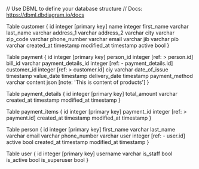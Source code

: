 // Use DBML to define your database structure
// Docs: https://dbml.dbdiagram.io/docs

Table customer {
  id integer [primary key]
  name integer
  first_name varchar
  last_name varchar
  address_1 varchar
  address_2 varchar
  city varchar
  zip_code varchar
  phone_number varchar
  email varchar
  jib varchar
  pib varchar
  created_at timestamp
  modified_at timestamp
  active bool
}

Table payment {
  id integer [primary key]
  person_id integer [ref: > person.id]
  bill_id varchar
  payment_details_id integer [ref: - payment_details.id]
  customer_id integer [ref: > customer.id]
  ciy varchar
  date_of_issue timestamp
  value_date timestamp
  delivery_date timestamp
  payment_method varchar
  content json [note: 'This is content of products']
}

Table payment_details {
  id integer [primary key] 
  total_amount varchar
  created_at timestamp
  modified_at timestamp
}

Table payment_items {
  id integer [primary key]
  payment_id integer [ref: > payment.id]
  created_at timestamp
  modified_at timestamp
}

Table person {
  id integer [primary key]
  first_name varchar
  last_name varchar
  email varchar
  phone_number varchar
  user integer [ref: - user.id]
  active bool
  created_at timestamp
  modified_at timestamp
}

Table user {
  id integer [primary key]
  username varchar
  is_staff bool
  is_active bool
  is_superuser bool
}